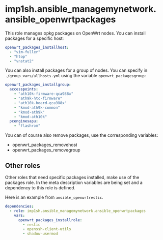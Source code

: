 # imp1sh.ansible_managemynetwork.ansible_openwrtpackages
This role manages opkg packages on OpenWrt nodes.
You can install packages for a specific host:

```yaml
openwrt_packages_installhost:
  - "vim-fuller"
  - "htop"
  - "vnstat2"
```

You can also install packages for a group of nodes. You can specify in `./group_vars/allhosts.yml` using the variable `openwrt_packagesgroup`:

```yaml
openwrt_packages_installgroup:
  accesspoints:
    - "ath10k-firmware-qca988x"
    - "ath9k-htc-firmware"
    - "ath10k-board-qca988x"
    - "kmod-ath9k-common"
    - "kmod-ath9k"
    - "kmod-ath10k"
  pcenginesapu:
    - "flashrom"
```
You can of course also remove packages, use the corresponding variables:

* openwrt_packages_removehost
* openwrt_packages_removegroup

## Other roles 
Other roles that need specific packages installed, make use of the packages role. In the meta description variables are being set and a dependency to this role is defined. 

Here is an example from `ansible_openwrtrestic`.
```yaml
dependencies:
  - role: imp1sh.ansible_managemynetwork.ansible_openwrtpackages
    vars:
      openwrt_packages_installrole:
        - restic
        - openssh-client-utils
        - shadow-usermod
```
